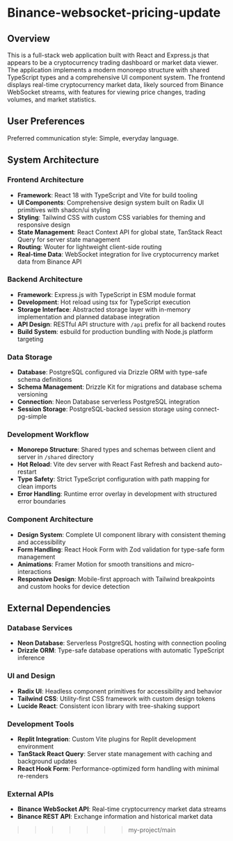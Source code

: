 # Binance-websocket-pricing-update

## Overview

This is a full-stack web application built with React and Express.js that appears to be a cryptocurrency trading dashboard or market data viewer. The application implements a modern monorepo structure with shared TypeScript types and a comprehensive UI component system. The frontend displays real-time cryptocurrency market data, likely sourced from Binance WebSocket streams, with features for viewing price changes, trading volumes, and market statistics.

## User Preferences

Preferred communication style: Simple, everyday language.

## System Architecture

### Frontend Architecture

- **Framework**: React 18 with TypeScript and Vite for build tooling
- **UI Components**: Comprehensive design system built on Radix UI primitives with shadcn/ui styling
- **Styling**: Tailwind CSS with custom CSS variables for theming and responsive design
- **State Management**: React Context API for global state, TanStack React Query for server state management
- **Routing**: Wouter for lightweight client-side routing
- **Real-time Data**: WebSocket integration for live cryptocurrency market data from Binance API

### Backend Architecture  

- **Framework**: Express.js with TypeScript in ESM module format
- **Development**: Hot reload using tsx for TypeScript execution
- **Storage Interface**: Abstracted storage layer with in-memory implementation and planned database integration
- **API Design**: RESTful API structure with `/api` prefix for all backend routes
- **Build System**: esbuild for production bundling with Node.js platform targeting

### Data Storage

- **Database**: PostgreSQL configured via Drizzle ORM with type-safe schema definitions
- **Schema Management**: Drizzle Kit for migrations and database schema versioning
- **Connection**: Neon Database serverless PostgreSQL integration
- **Session Storage**: PostgreSQL-backed session storage using connect-pg-simple

### Development Workflow

- **Monorepo Structure**: Shared types and schemas between client and server in `/shared` directory
- **Hot Reload**: Vite dev server with React Fast Refresh and backend auto-restart
- **Type Safety**: Strict TypeScript configuration with path mapping for clean imports
- **Error Handling**: Runtime error overlay in development with structured error boundaries

### Component Architecture

- **Design System**: Complete UI component library with consistent theming and accessibility
- **Form Handling**: React Hook Form with Zod validation for type-safe form management
- **Animations**: Framer Motion for smooth transitions and micro-interactions
- **Responsive Design**: Mobile-first approach with Tailwind breakpoints and custom hooks for device detection

## External Dependencies

### Database Services

- **Neon Database**: Serverless PostgreSQL hosting with connection pooling
- **Drizzle ORM**: Type-safe database operations with automatic TypeScript inference

### UI and Design

- **Radix UI**: Headless component primitives for accessibility and behavior
- **Tailwind CSS**: Utility-first CSS framework with custom design tokens
- **Lucide React**: Consistent icon library with tree-shaking support

### Development Tools

- **Replit Integration**: Custom Vite plugins for Replit development environment
- **TanStack React Query**: Server state management with caching and background updates
- **React Hook Form**: Performance-optimized form handling with minimal re-renders

### External APIs

- **Binance WebSocket API**: Real-time cryptocurrency market data streams
- **Binance REST API**: Exchange information and historical market data
>>>>>>> my-project/main

